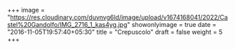 +++
image = "https://res.cloudinary.com/duvnvg6ld/image/upload/v1674168041/2022/Castel%20Gandolfo/IMG_2716_1_kas4yg.jpg"
showonlyimage = true
date = "2016-11-05T19:57:40+05:30"
title = "Crepuscolo"
draft = false
weight = 5
+++
